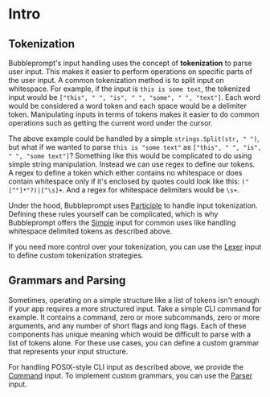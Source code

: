 # Intro

## Tokenization

Bubbleprompt's input handling uses the concept of **tokenization** to parse
user input. This makes it easier to perform operations on specific parts of
the user input. A common tokenization method is to split input on
whitespace. For example, if the input is `this is some text`, the
tokenized input would be `["this", " ", "is", " ", "some", " ", "text"]`.
Each word would be considered a word token and each space would be a delimiter token.
Manipulating inputs in terms of tokens makes it easier to do common operations such as
getting the current word under the cursor.

The above example could be handled by a simple `strings.Split(str, " ")`, but what if
we wanted to parse `this is "some text"` as `["this", " ", "is", " ", "some text"]`?
Something like this would be complicated to do using simple string manipulation.
Instead we can use regex to define our tokens. A regex to define a token which either
contains no whitespace or does contain whitespace only if it's enclosed by quotes could look
like this: `("[^"]*"?)|[^\s]+`. And a regex for whitespace delimiters would be `\s+`.

Under the hood, Bubbleprompt uses [Participle](https://github.com/alecthomas/participle)
to handle input tokenization. Defining these rules yourself can be complicated, which is why
Bubbleprompt offers the [Simple](./Simple/API) input for common uses like handling whitespace delimited
tokens as described above.

If you need more control over your tokenization, you can use the [Lexer](./Lexer/Usage) input to
define custom tokenization strategies.

## Grammars and Parsing

Sometimes, operating on a simple structure like a list of tokens isn't enough if your app requires
a more structured input. Take a simple CLI command for example. It contains a command, zero or more subcommands,
zero or more arguments, and any number of short flags and long flags. Each of these components has unique meaning
which would be difficult to parse with a list of tokens alone. For these use cases, you can define a custom grammar
that represents your input structure.

For handling POSIX-style CLI input as described above, we provide the [Command](./Command/API) input.
To implement custom grammars, you can use the [Parser](./Parser/Usage) input.
